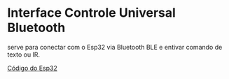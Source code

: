 # Interface Controle Universal Bluetooth

serve para conectar com o Esp32 via Bluetooth BLE e entivar comando de texto ou IR.

[Código do Esp32](https://github.com/evandrouzeda/controle/tree/main)
